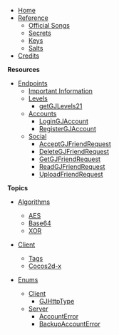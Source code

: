 - [Home](/)
- [Reference]()
    - [Official Songs](/reference/songs)
    - [Secrets](/reference/secrets)
    - [Keys](/reference/keys)
    - [Salts](/reference/salts)
- [Credits](/)

**Resources**

- [Endpoints]()
    - [Important Information](/endpoints/generic)
    - [Levels]()
        - [getGJLevels21](/endpoints/level/getGJLevels21)
    - [Accounts]()
        - [LoginGJAccount](/endpoints/account/loginGJAccount.md)
        - [RegisterGJAccount](/endpoints/account/registerGJAccount.md)
    - [Social]()
        - [AcceptGJFriendRequest](/endpoints/social/acceptGJFriendRequest20.md)
        - [DeleteGJFriendRequest](/endpoints/social/deleteGJFriendRequests20.md)
        - [GetGJFriendRequest](/endpoints/social/getGJFriendRequests20.md)
        - [ReadGJFriendRequest](/endpoints/social/readGJFriendRequest20.md)
        - [UploadFriendRequest](/endpoints/social/uploadFriendRequest20.md)

**Topics**

- [Algorithms]()
    - [AES](/topics/algorithms/AES.md)
    - [Base64](/topics/Algorithms/base64.md)
    - [XOR](/topics/Algorithms/Xor.md)

- [Client]()
    - [Tags](/Topics/client/tags)
    - [Cocos2d-x](/Topics/client/cocos2d-x)

- [Enums]()
    - [Client](/enums/enums.md)
        - [GJHttpType](/enums/client/GJHttpType.md)
    - [Server](/enums/enums.md)
        - [AccountError](/enums/server/AccountError.md)
        - [BackupAccountError](/enums/server/BackupAccountError.md)

